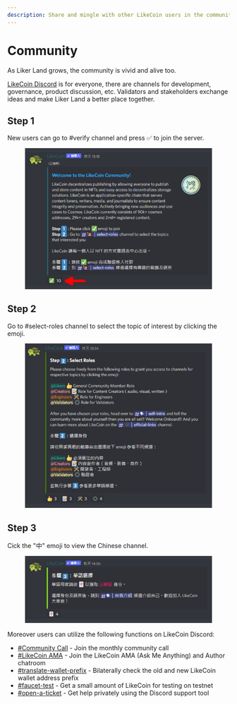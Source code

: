 ```yaml
---
description: Share and mingle with other LikeCoin users in the community
---
```


# Community

As Liker Land grows, the community is vivid and alive too.

[LikeCoin Discord](http://discord.gg/likecoin) is for everyone, there are channels for development, governance, product discussion, etc. Validators and stakeholders exchange ideas and make Liker Land a better place together.

## Step 1

New users can go to #verify channel and press ✅ to join the server.

<figure><img src="../../.gitbook/assets/discord 1.png" alt=""><figcaption></figcaption></figure>

## Step 2

Go to #select-roles channel to select the topic of interest by clicking the emoji.

<figure><img src="../../.gitbook/assets/discord 2.png" alt=""><figcaption></figcaption></figure>

## Step 3

Cick the "中" emoji to view the Chinese channel.

<figure><img src="../../.gitbook/assets/discord 3.png" alt=""><figcaption></figcaption></figure>

Moreover users can utilize the following functions on LikeCoin Discord:

* [#Community Call](community-call.md) - Join the monthly community call
* [#LikeCoin AMA](likecoin-ama.md) - Join the LikeCoin AMA (Ask Me Anything) and Author chatroom
* [#translate-wallet-prefix](translate-wallet-prefix.md) - Bilaterally check the old and new LikeCoin wallet address prefix
* [#faucet-test](faucet-testnet.md) - Get a small amount of LikeCoin for testing on testnet
* [#open-a-ticket](open-a-ticket.md) - Get help privately using the Discord support tool
